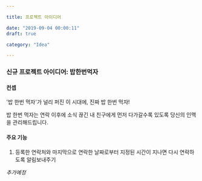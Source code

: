 ```yaml
---

title: 프로젝트 아이디어

date: "2019-09-04 00:00:11"
draft: true

category: "Idea"

---
```




### 신규 프로젝트 아이디어: 밥한번먹자

#### 컨셉

'밥 한번 먹자'가 널리 퍼진 이 시대에, 진짜 밥 한번 먹자!

밥 한번 먹자는 연락 이후에 소식 끊긴 내 친구에게 먼저 다가갈수록 있도록 당신의 인맥을 관리해드립니다.



#### 주요 기능

1. 등록한 연락처와 마지막으로 연락한 날짜로부터 지정된 시간이 지나면 다시 연락하도록 알림보내주기



*추가예정*



